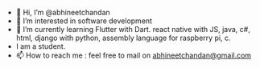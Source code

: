 - 👋 Hi, I’m @abhineetchandan
- 👀 I’m interested in software development
- 🌱 I’m currently learning Flutter with Dart. react native with JS, java, c#, html, django with python, assembly language for raspberry pi, c.
- I am a student.
- 📫 How to reach me : feel free to mail on abhineetchandan@gmail.com

<!---
abhineetchandan/abhineetchandan is a ✨ special ✨ repository because its `README.md` (this file) appears on your GitHub profile.
You can click the Preview link to take a look at your changes.
--->
